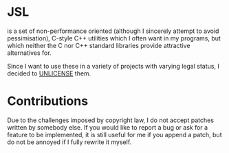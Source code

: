 # JSL

is a set of non-performance oriented (although I sincerely attempt to avoid pessimisation),
C-style C++ utilities which I often want in my programs, but which neither
the C nor C++ standard libraries provide attractive alternatives for.

Since I want to use these in a variety of projects with varying legal status, I decided to
[UNLICENSE](https://www.unlicense.org) them.

# Contributions

Due to the challenges imposed by copyright law, I do not accept patches
written by somebody else. If you would like to report a bug or ask for a
feature to be implemented, it is still useful for me if you append a patch,
but do not be annoyed if I fully rewrite it myself.
